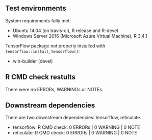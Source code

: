 ## Test environments
System requirements fully met:
* Ubuntu 14.04 (on travis-ci), R release and R-devel
* Windows Server 2016 (Microsoft Azure Virtual Machine), R 3.4.1

TensorFlow package not properly installed with `tensorflow::install_tensorflow()`:
* win-builder (devel)

## R CMD check restults
There were no ERRORs, WARNINGs or NOTEs.

## Downstream dependencies
There are two downstream dependencies: tensorflow, reticulate.

* tensorflow: R CMD check: 0 ERRORs | 0 WARNING | 0 NOTE
* reticulate: R CMD check: 0 ERRORs | 0 WARNING | 0 NOTE
